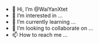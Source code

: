 - 👋 Hi, I’m @WaiYanXtet
- 👀 I’m interested in ...
- 🌱 I’m currently learning ...
- 💞️ I’m looking to collaborate on ...
- 📫 How to reach me ...

<!---
WaiYanXtet/WaiYanXtet is a ✨ special ✨ repository because its `README.md` (this file) appears on your GitHub profile.
You can click the Preview link to take a look at your changes.
--->
